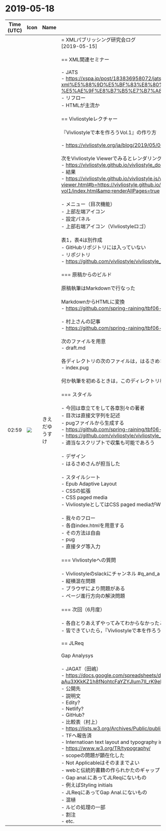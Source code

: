 # 2019-05-18

|Time (UTC)|Icon|Name|Message|
|---|---|---|---|
|02:59|![](https://avatars.slack-edge.com/2019-03-11/571585797168_09840ca518e784c46d3a_72.png)|きえだゆうすけ|= XMLパブリッシング研究会ログ<br>[2019-05-15]<br><br>== XML関連セミナー<br><br>- JATS<br>  - <https://xspa.jp/post/183836958072/jats-xml%E5%88%9D%E5%BF%83%E8%80%85%E3%82%BB%E3%83%9F%E3%83%8A%E3%83%BC2-%E5%AE%9F%E8%B7%B5%E7%B7%A82019513><br>  - リフロー<br>  - HTMLが主流か<br><br>== Vivliostyleレクチャー<br><br>『Vivliostyleで本を作ろうVol.1』の作り方<br><br>- <https://vivliostyle.org/ja/blog/2019/05/06/make-books-with-vivliostyle-vol1/><br><br>次をVivliostyle Viewerでみるとレンダリングされる<br>- <https://vivliostyle.github.io/vivliostyle_doc/ja/vivliostyle-user-group-vol1/index.html><br>  - 結果<br>    - <https://vivliostyle.github.io/vivliostyle.js/viewer/vivliostyle-viewer.html#b=https://vivliostyle.github.io/vivliostyle_doc/ja/vivliostyle-user-group-vol1/index.html&amp;renderAllPages=true><br><br>- メニュー（目次機能）<br>  - 上部左端アイコン<br>- 設定パネル<br>  - 上部右端アイコン（Vivliostyleロゴ）<br><br>表1，表4は別作成<br>- GitHubリポジトリには入っていない<br>- リポジトリ<br>  - <https://github.com/vivliostyle/vivliostyle_doc/tree/gh-pages/ja/vivliostyle-user-group-vol1><br><br>=== 原稿からのビルド<br><br>原稿執筆はMarkdownで行なった<br><br>MarkdownからHTMLに変換<br>- <https://github.com/spring-raining/tbf06-draft><br><br>- 村上さんの記事<br>  - <https://github.com/spring-raining/tbf06-draft/tree/master/content/shinyu><br><br>次のファイルを用意<br>- draft.md<br><br>各ディレクトリの次のファイルは，はるさめさんが用意したもの<br>- index.pug<br><br>何か執筆を初めるときは，このディレクトリ構成を踏襲することで可能．<br><br>=== スタイル<br><br>- 今回は章立てをして各章別々の著者<br>- 目次は直接文字列を記述<br>  - pugファイルから生成する<br>  - <https://github.com/spring-raining/tbf06-draft/blob/master/content/index.pug><br>  - <https://github.com/vivliostyle/vivliostyle_doc/blob/gh-pages/ja/vivliostyle-user-group-vol1/index.html><br>  - 適当なスクリプトで収集も可能であろう<br><br>- デザイン<br>  - はるさめさんが担当した<br><br>- スタイルシート<br>  - Epub Adaptive Layout<br>    - CSSの拡張<br>  - CSS paged media<br>  - VivliostyleとしてはCSS paged mediaがW3C規格なので推奨（現在）<br><br>- 我々のフロー<br>  - 各自index.htmlを用意する<br>  - その方法は自由<br>    - pug<br>    - 直接タグ等入力<br><br>=== Vivliostyleへの質問<br><br>- Vivliostyleのslackにチャンネル #q_and_a が出来ているのでそこに収集していく<br>- 縦横混在問題<br>  - ブラウザにより問題がある<br>    - ページ進行方向の解決問題<br><br>=== 次回（6月度）<br><br>- 各自とりあえずやってみてわからなかったところを皆で確認する<br>- 皆できていたら，『Vivliostyleで本を作ろうVol.1』の最初の章を読んでみる<br><br>== JLReq<br><br>Gap Analysys<br><br>- JAGAT（田嶋）<br>  - <https://docs.google.com/spreadsheets/d/e/2PACX-1vR_p0FU0Y3Gdo3kr0nRf1J-aAu3XKkKZ1h8fNohtcFaYZYJlum7lI_rK9ebLuJu0utuZsjeJ9ootH_e/pubhtml><br>  - 公開先<br>    - 説明文<br>    - Edity?<br>    - Netlify?<br>    - GitHub?<br>- 比較表（村上）<br>  - <https://lists.w3.org/Archives/Public/public-jlreq-admin/2019AprJun/0072.html><br>  - TFへ報告済<br>  - Internatioan text layout and typography index<br>    - <https://www.w3.org/TR/typography/><br>  - scopeの問題が顕在化した<br>    - Not Applicableはそのままでよい<br>    - webと伝統的書籍の作られかたのギャップ<br>    - Gap anal.にあってJLReqにないもの<br>      - 例えばStyling initials<br>    - JLReqにあってGap Anal.にないもの<br>      - 混植<br>      - ルビの処理の一部<br>      - 割注<br>      - etc.|
